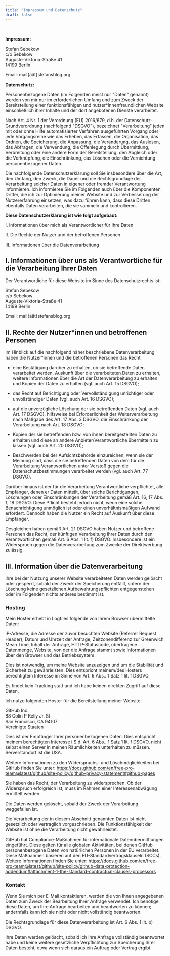 ```yaml
---
title: "Impressum und Datenschutz"
draft: false
---
```

<br>

**Impressum:**

Stefan Sebekow<br>
c/o Sebekow<br>
Auguste-Viktoria-Straße 41<br>
14199 Berlin

Email: mail{äät}stefansblog.org


**Datenschutz:**

Personenbezogene Daten (im Folgenden meist nur "Daten" genannt) werden von mir nur im erforderlichen Umfang und zum Zweck der Bereitstellung einer funktionsfähigen und nutzer\*innenfreundlichen Website einschließlich ihrer Inhalte und der dort angebotenen Dienste verarbeitet.


Nach Art. 4 Nr. 1 der Verordnung (EU) 2016/679, d.h. der Datenschutz-Grundverordnung (nachfolgend "DSGVO"), bezeichnet "Verarbeitung" jeden mit oder ohne Hilfe automatisierter Verfahren ausgeführten Vorgang oder jede Vorgangsreihe wie das Erheben, das Erfassen, die Organisation, das Ordnen, die Speicherung, die Anpassung, die Veränderung, das Auslesen, das Abfragen, die Verwendung, die Offenlegung durch Übermittlung, Verbreitung oder eine andere Form der Bereitstellung, den Abgleich oder die Verknüpfung, die Einschränkung, das Löschen oder die Vernichtung personenbezogener Daten.


Die nachfolgende Datenschutzerklärung soll Sie insbesondere über die Art, den Umfang, den Zweck, die Dauer und die Rechtsgrundlage der Verarbeitung solcher Daten in eigener oder fremder Verantwortung informieren. Ich informieree Sie im Folgenden auch über die Komponenten Dritter, die ich zur Optimierung meiner Website und zur Verbesserung der Nutzererfahrung einsetzen, was dazu führen kann, dass diese Dritten ebenfalls Daten verarbeiten, die sie sammeln und kontrollieren.


**Diese Datenschutzerklärung ist wie folgt aufgebaut:**


I. Informationen über mich als Verantwortlicher für Ihre Daten

II. Die Rechte der Nutzer und der betroffenen Personen

III. Informationen über die Datenverarbeitung

## I. Informationen über uns als Verantwortliche für die Verarbeitung Ihrer Daten

Der Verantwortliche für diese Website im Sinne des Datenschutzrechts ist:


Stefan Sebekow<br>
c/o Sebekow<br>
Auguste-Viktoria-Straße 41<br>
14199 Berlin

Email: mail{äät}stefansblog.org


## II. Rechte der Nutzer\*innen und betroffenen Personen


Im Hinblick auf die nachfolgend näher beschriebene Datenverarbeitung haben die Nutzer*innen und die betroffenen Personen das Recht


- eine Bestätigung darüber zu erhalten, ob sie betreffende Daten verarbeitet werden, Auskunft über die verarbeiteten Daten zu erhalten, weitere Informationen über die Art der Datenverarbeitung zu erhalten und Kopien der Daten zu erhalten (vgl. auch Art. 15 DSGVO);

- das Recht auf Berichtigung oder Vervollständigung unrichtiger oder unvollständiger Daten (vgl. auch Art. 16 DSGVO);

- auf die unverzügliche Löschung der sie betreffenden Daten (vgl. auch Art. 17 DSGVO), hilfsweise bei Erforderlichkeit der Weiterverarbeitung nach Maßgabe des Art. 17 Abs. 3 DSGVO, die Einschränkung der Verarbeitung nach Art. 18 DSGVO;

- Kopien der sie betreffenden bzw. von ihnen bereitgestellten Daten zu erhalten und diese an andere Anbieter/Verantwortliche übermitteln zu lassen (vgl. auch Art. 20 DSGVO);

- Beschwerden bei der Aufsichtsbehörde einzureichen, wenn sie der Meinung sind, dass die sie betreffenden Daten von dem für die Verarbeitung Verantwortlichen unter Verstoß gegen die Datenschutzbestimmungen verarbeitet werden (vgl. auch Art. 77 DSGVO).

Darüber hinaus ist der für die Verarbeitung Verantwortliche verpflichtet, alle Empfänger, denen er Daten mitteilt, über solche Berichtigungen, Löschungen oder Einschränkungen der Verarbeitung gemäß Art. 16, 17 Abs. 1, 18 DSGVO. Diese Pflicht besteht jedoch nicht, wenn eine solche Benachrichtigung unmöglich ist oder einen unverhältnismäßigen Aufwand erfordert. Dennoch haben die Nutzer ein Recht auf Auskunft über diese Empfänger.


Desgleichen haben gemäß Art. 21 DSGVO haben Nutzer und betroffene Personen das Recht, der künftigen Verarbeitung ihrer Daten durch den Verantwortlichen gemäß Art. 6 Abs. 1 lit. f) DSGVO. Insbesondere ist ein Widerspruch gegen die Datenverarbeitung zum Zwecke der Direktwerbung zulässig.


## III. Information über die Datenverarbeitung


Ihre bei der Nutzung unserer Website verarbeiteten Daten werden gelöscht oder gesperrt, sobald der Zweck der Speicherung entfällt, sofern der Löschung keine gesetzlichen Aufbewahrungspflichten entgegenstehen oder im Folgenden nichts anderes bestimmt ist.


### Hosting


Mein Hoster erhebt in Logfiles folgende von Ihrem Browser übermittelte Daten:



IP-Adresse, die Adresse der zuvor besuchten Website (Referrer Request Header), Datum und Uhrzeit der Anfrage, Zeitzonendifferenz zur Greenwich Mean Time, Inhalt der Anfrage, HTTP-Statuscode, übertragene Datenmenge, Website, von der die Anfrage stammt sowie Informationen über den Browser und das Betriebssystem.

Dies ist notwendig, um meine Website anzuzeigen und um die Stabilität und Sicherheit zu gewährleisten. Dies entspricht meinem/des Hosters berechtigtem Interesse im Sinne von Art. 6 Abs.. 1 Satz 1 lit. f DSGVO.



Es findet kein Tracking statt und ich habe keinen direkten Zugriff auf diese Daten.



Ich nutze folgenden Hoster für die Bereitstellung meiner Website:



GitHub Inc.\
88 Colin P Kelly Jr. St\
San Francisco, CA 94107\
Vereinigte Staaten



Dies ist der Empfänger Ihrer personenbezogenen Daten. Dies entspricht meinem berechtigten Interesse i.S.d. Art. 6 Abs.. 1 Satz 1 lit. f DSGVO, nicht selbst einen Server in meinen Räumlichkeiten unterhalten zu müssen. Serverstandort ist die USA.


Weitere Informationen zu den Widerspruchs- und Löschmöglichkeiten bei GitHub finden Sie unter: https://docs.github.com/en/free-pro-team@latest/github/site-policy/github-privacy-statement#github-pages



Sie haben das Recht, der Verarbeitung zu widersprechen. Ob der Widerspruch erfolgreich ist, muss im Rahmen einer Interessenabwägung ermittelt werden.



Die Daten werden gelöscht, sobald der Zweck der Verarbeitung weggefallen ist.



Die Verarbeitung der in diesem Abschnitt genannten Daten ist nicht gesetzlich oder vertraglich vorgeschrieben. Die Funktionsfähigkeit der Website ist ohne die Verarbeitung nicht gewährleistet.

GitHub hat Compliance-Maßnahmen für internationale Datenübermittlungen eingeführt. Diese gelten für alle globalen Aktivitäten, bei denen GitHub personenbezogene Daten von natürlichen Personen in der EU verarbeitet. Diese Maßnahmen basieren auf den EU-Standardvertragsklauseln (SCCs). Weitere Informationen finden Sie unter: https://docs.github.com/en/free-pro-team@latest/github/site-policy/github-data-protection-addendum#attachment-1-the-standard-contractual-clauses-processors


### Kontakt


Wenn Sie mich per E-Mail kontaktieren, werden die von Ihnen angegebenen Daten zum Zweck der Bearbeitung Ihrer Anfrage verwendet. Ich benötige diese Daten, um Ihre Anfrage bearbeiten und beantworten zu können; andernfalls kann ich sie nicht oder nicht vollständig beantworten.


Die Rechtsgrundlage für diese Datenverarbeitung ist Art. 6 Abs. 1 lit. b) DSGVO.


Ihre Daten werden gelöscht, sobald ich Ihre Anfrage vollständig beantwortet habe und keine weitere gesetzliche Verpflichtung zur Speicherung Ihrer Daten besteht, etwa wenn sich daraus ein Auftrag oder Vertrag ergibt.
